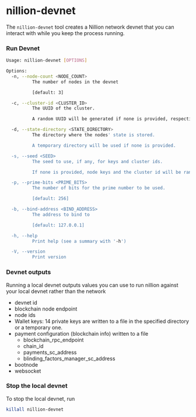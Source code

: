 # nillion-devnet

The `nillion-devnet` tool creates a Nillion network devnet that you can interact with while you keep the process running.

### Run Devnet

```bash
Usage: nillion-devnet [OPTIONS]

Options:
  -n, --node-count <NODE_COUNT>
          The number of nodes in the devnet

          [default: 3]

  -c, --cluster-id <CLUSTER_ID>
          The UUID of the cluster.

          A random UUID will be generated if none is provided, respecting the --seed parameter.

  -d, --state-directory <STATE_DIRECTORY>
          The directory where the nodes' state is stored.

          A temporary directory will be used if none is provided.

  -s, --seed <SEED>
          The seed to use, if any, for keys and cluster ids.

          If none is provided, node keys and the cluster id will be randomized.

  -p, --prime-bits <PRIME_BITS>
          The number of bits for the prime number to be used.

          [default: 256]

  -b, --bind-address <BIND_ADDRESS>
          The address to bind to

          [default: 127.0.0.1]

  -h, --help
          Print help (see a summary with '-h')

  -V, --version
          Print version
```

### Devnet outputs

Running a local devnet outputs values you can use to run nillion against your local devnet rather than the network

- devnet id
- blockchain node endpoint
- node ids
- Wallet keys: 14 private keys are written to a file in the specified directory or a temporary one.
- payment configuration (blockchain info) written to a file
  - blockchain_rpc_endpoint
  - chain_id
  - payments_sc_address
  - blinding_factors_manager_sc_address
- bootnode
- websocket

### Stop the local devnet

To stop the local devnet, run

```bash
killall nillion-devnet
```
